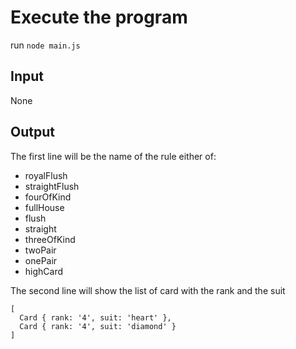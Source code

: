 # Execute the program

run `node main.js`


## Input
None

## Output
The first line will be the name of the rule either of: 
- royalFlush
- straightFlush
- fourOfKind
- fullHouse
- flush
- straight
- threeOfKind
- twoPair
- onePair
- highCard

The second line will show the list of card with the rank and the suit

```
[
  Card { rank: '4', suit: 'heart' },
  Card { rank: '4', suit: 'diamond' }
]

```
